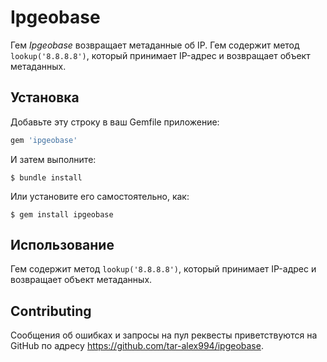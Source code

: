 # Ipgeobase

Гем *Ipgeobase* возвращает метаданные об IP. Гем содержит метод `lookup('8.8.8.8')`, который принимает IP-адрес и возвращает объект метаданных.

## Установка

Добавьте эту строку в ваш Gemfile приложение:

```ruby
gem 'ipgeobase'
```

И затем выполните:

    $ bundle install

Или установите его самостоятельно, как:

    $ gem install ipgeobase

## Использование

Гем содержит метод `lookup('8.8.8.8')`, который принимает IP-адрес и возвращает объект метаданных.

## Contributing

Сообщения об ошибках и запросы на пул реквесты приветствуются на GitHub по адресу https://github.com/tar-alex994/ipgeobase.
